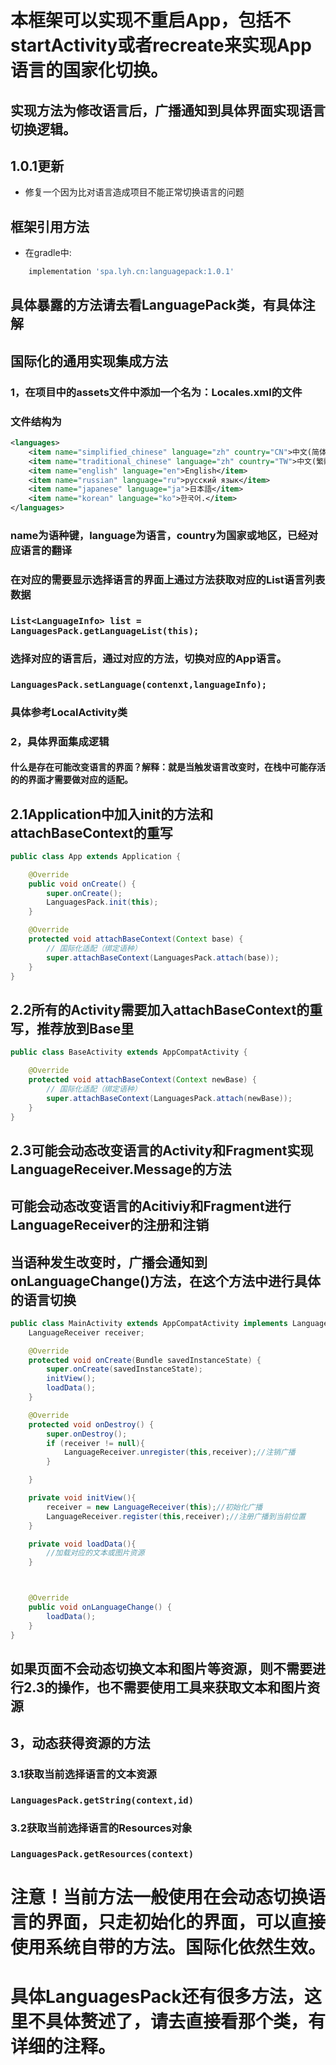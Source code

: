 # 本框架可以实现不重启App，包括不startActivity或者recreate来实现App语言的国家化切换。

## 实现方法为修改语言后，广播通知到具体界面实现语言切换逻辑。

## 1.0.1更新

- 修复一个因为比对语言造成项目不能正常切换语言的问题

## 框架引用方法

- 在gradle中:
```gradle
    implementation 'spa.lyh.cn:languagepack:1.0.1'
```

## 具体暴露的方法请去看LanguagePack类，有具体注解

## 国际化的通用实现集成方法

### 1，在项目中的assets文件中添加一个名为：Locales.xml的文件

### 文件结构为

```xml
<languages>
    <item name="simplified_chinese" language="zh" country="CN">中文(简体)</item>
    <item name="traditional_chinese" language="zh" country="TW">中文(繁體)</item>
    <item name="english" language="en">English</item>
    <item name="russian" language="ru">русский язык</item>
    <item name="japanese" language="ja">日本語</item>
    <item name="korean" language="ko">한국어.</item>
</languages>
```
### name为语种键，language为语言，country为国家或地区，已经对应语言的翻译

### 在对应的需要显示选择语言的界面上通过方法获取对应的List<LanguageInfo>语言列表数据

### ```List<LanguageInfo> list = LanguagesPack.getLanguageList(this);```

### 选择对应的语言后，通过对应的方法，切换对应的App语言。

### ```LanguagesPack.setLanguage(contenxt,languageInfo);```

### 具体参考LocalActivity类

### 2，具体界面集成逻辑

#### 什么是存在可能改变语言的界面？解释：就是当触发语言改变时，在栈中可能存活的的界面才需要做对应的适配。

## 2.1Application中加入init的方法和attachBaseContext的重写

```java
public class App extends Application {

    @Override
    public void onCreate() {
        super.onCreate();
        LanguagesPack.init(this);
    }

    @Override
    protected void attachBaseContext(Context base) {
        // 国际化适配（绑定语种）
        super.attachBaseContext(LanguagesPack.attach(base));
    }
}
```

## 2.2所有的Activity需要加入attachBaseContext的重写，推荐放到Base里
```java
public class BaseActivity extends AppCompatActivity {

    @Override
    protected void attachBaseContext(Context newBase) {
        // 国际化适配（绑定语种）
        super.attachBaseContext(LanguagesPack.attach(newBase));
    }
}
```

## 2.3可能会动态改变语言的Activity和Fragment实现LanguageReceiver.Message的方法
## 可能会动态改变语言的Acitiviy和Fragment进行LanguageReceiver的注册和注销
## 当语种发生改变时，广播会通知到onLanguageChange()方法，在这个方法中进行具体的语言切换

```java
public class MainActivity extends AppCompatActivity implements LanguageReceiver.Message {
    LanguageReceiver receiver;

    @Override
    protected void onCreate(Bundle savedInstanceState) {
        super.onCreate(savedInstanceState);
        initView();
        loadData();
    }

    @Override
    protected void onDestroy() {
        super.onDestroy();
        if (receiver != null){
            LanguageReceiver.unregister(this,receiver);//注销广播
        }

    }

    private void initView(){
        receiver = new LanguageReceiver(this);//初始化广播
        LanguageReceiver.register(this,receiver);//注册广播到当前位置
    }

    private void loadData(){
        //加载对应的文本或图片资源
    }



    @Override
    public void onLanguageChange() {
        loadData();
    }
}
```
## 如果页面不会动态切换文本和图片等资源，则不需要进行2.3的操作，也不需要使用工具来获取文本和图片资源

## 3，动态获得资源的方法

### 3.1获取当前选择语言的文本资源

### ```LanguagesPack.getString(context,id)```

### 3.2获取当前选择语言的Resources对象

### ```LanguagesPack.getResources(context)```

# 注意！当前方法一般使用在会动态切换语言的界面，只走初始化的界面，可以直接使用系统自带的方法。国际化依然生效。

# 具体LanguagesPack还有很多方法，这里不具体赘述了，请去直接看那个类，有详细的注释。
